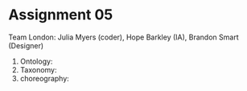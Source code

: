 # Assignment 05

Team London: Julia Myers (coder), Hope Barkley (IA), Brandon Smart (Designer)

1. Ontology:
2. Taxonomy:
3. choreography:
